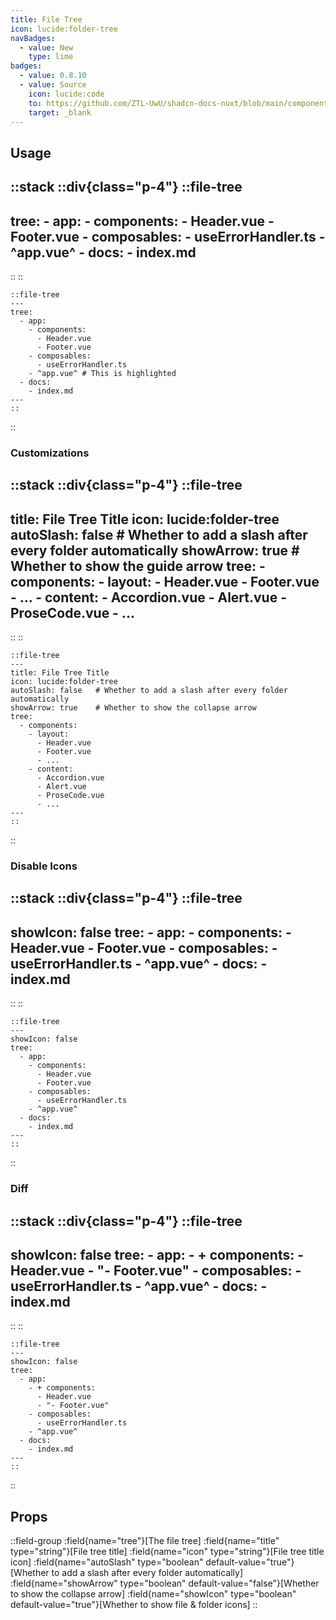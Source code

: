```yaml
---
title: File Tree
icon: lucide:folder-tree
navBadges:
  - value: New
    type: lime
badges:
  - value: 0.8.10
  - value: Source
    icon: lucide:code
    to: https://github.com/ZTL-UwU/shadcn-docs-nuxt/blob/main/components/content/FileTree.vue
    target: _blank
---
```


## Usage

::stack
::div{class="p-4"}
  ::file-tree
  ---
  tree:
    - app:
      - components:
        - Header.vue
        - Footer.vue
      - composables:
        - useErrorHandler.ts
      - ^app.vue^
    - docs:
      - index.md
  ---
  ::
::
```mdc
::file-tree
---
tree:
  - app:
    - components:
      - Header.vue
      - Footer.vue
    - composables:
      - useErrorHandler.ts
    - ^app.vue^ # This is highlighted
  - docs:
    - index.md
---
::
```
::

### Customizations

::stack
::div{class="p-4"}
  ::file-tree
  ---
  title: File Tree Title
  icon: lucide:folder-tree
  autoSlash: false   # Whether to add a slash after every folder automatically
  showArrow: true    # Whether to show the guide arrow
  tree:
    - components:
      - layout:
        - Header.vue
        - Footer.vue
        - ...
      - content:
        - Accordion.vue
        - Alert.vue
        - ProseCode.vue
        - ...
  ---
  ::
::
```mdc
::file-tree
---
title: File Tree Title
icon: lucide:folder-tree
autoSlash: false   # Whether to add a slash after every folder automatically
showArrow: true    # Whether to show the collapse arrow
tree:
  - components:
    - layout:
      - Header.vue
      - Footer.vue
      - ...
    - content:
      - Accordion.vue
      - Alert.vue
      - ProseCode.vue
      - ...
---
::
```
::
### Disable Icons

::stack
::div{class="p-4"}
  ::file-tree
  ---
  showIcon: false
  tree:
    - app:
      - components:
        - Header.vue
        - Footer.vue
      - composables:
        - useErrorHandler.ts
      - ^app.vue^
    - docs:
      - index.md
  ---
  ::
::
```mdc
::file-tree
---
showIcon: false
tree:
  - app:
    - components:
      - Header.vue
      - Footer.vue
    - composables:
      - useErrorHandler.ts
    - ^app.vue^
  - docs:
    - index.md
---
::
```
::

### Diff

::stack
::div{class="p-4"}
  ::file-tree
  ---
  showIcon: false
  tree:
    - app:
      - + components:
        - Header.vue
        - "- Footer.vue"
      - composables:
        - useErrorHandler.ts
      - ^app.vue^
    - docs:
      - index.md
  ---
  ::
::
```mdc
::file-tree
---
showIcon: false
tree:
  - app:
    - + components:
      - Header.vue
      - "- Footer.vue"
    - composables:
      - useErrorHandler.ts
    - ^app.vue^
  - docs:
    - index.md
---
::
```
::

## Props

::field-group
  :field{name="tree"}[The file tree]
  :field{name="title" type="string"}[File tree title]
  :field{name="icon" type="string"}[File tree title icon]
  :field{name="autoSlash" type="boolean" default-value="true"}[Whether to add a slash after every folder automatically]
  :field{name="showArrow" type="boolean" default-value="false"}[Whether to show the collapse arrow]
  :field{name="showIcon" type="boolean" default-value="true"}[Whether to show file & folder icons]
::

